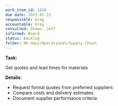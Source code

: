 ```yaml
---
work_item_id: 1020
due date: 2025-01-22
responsible: Greg
accountable: Greg
consulted: Shawn, Jeff
informed: Board
status: Backlog
folder: 90 days/Operational/Supply Chain
---
```


**Task:**

Get quotes and lead times for materials

**Details:**

- Request formal quotes from preferred suppliers
- Compare costs and delivery estimates
- Document supplier performance criteria
